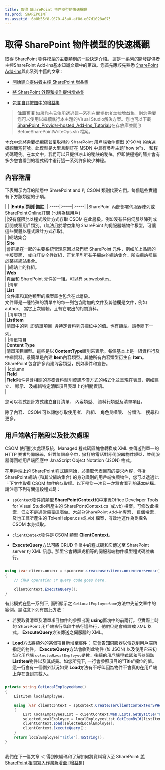 ```yaml
---
title: 取得 SharePoint 物件模型的快速概觀
ms.prod: SHAREPOINT
ms.assetid: 6b8b55f8-9370-43a0-af8d-e07d1028a075
---
```



# 取得 SharePoint 物件模型的快速概觀
取得 SharePoint 物件模型的主要類別的一些快速介紹。
這是一系列的開發提供者主控SharePoint Add-ins基本知識文章中的第四。您首先應該先熟悉 [SharePoint Add-ins](sharepoint-add-ins.md)與此系列中舊的文章：
  
    
    


-  [開始建立提供者主控 SharePoint 增益集](get-started-creating-provider-hosted-sharepoint-add-ins.md)
    
  
-  [將 SharePoint 外觀和操作提供增益集](give-your-provider-hosted-add-in-the-sharepoint-look-and-feel.md)
    
  
-  [包含自訂按鈕中的增益集](include-a-custom-button-in-the-provider-hosted-add-in.md)
    
  

> **注意事項**
> 如果您有已使用透過這一系列有關提供者主控增益集，則您需要您可以使用以繼續執行本主題的Visual Studio解決方案。您也可以下載 [SharePoint_Provider-hosted_Add-Ins_Tutorials](https://github.com/OfficeDev/SharePoint_Provider-hosted_Add-ins_Tutorials)在存放庫並開啟 BeforeSharePointWriteOps.sln 檔案。
  
    
    

本文中您將需要從編碼若要取得的 SharePoint 用戶端物件模型 (CSOM) 的快速概觀簡短符號。此模型是大型且制訂在 MSDN 中具有參考主題"how to"s、 和程式碼範例。在本文中，我們可以只提供冰山的秘訣的秘訣。但即使極短的簡介會有多少您會看到的程式碼中進行這一系列許多較少神秘。
## 內容階層

下表顯示內容的階層中 SharePoint and 的 CSOM 類別代表它們。每個這些實體有下方該類型的子項。
  
    
    

|
|
|**Entity**|**類別**|**備註**|
|:-----|:-----|:-----|
|SharePoint 內部部署伺服器陣列或SharePoint Online訂閱 (也稱為租用戶) <br/> ||沒有僅限於以程式設計方式存取 CSOM 在此層級。例如沒有任何伺服器陣列或訂閱或租用戶類別。(無法用於增益集的 SharePoint 的伺服器端物件模型，可讓這些實體以程式設計方式存取)。 <br/> |
|網站集合 <br/> |**Site** <br/> |會群組在一起的主要系統管理原因以及門牌 SharePoint 元件，例如加上品牌的主版頁面、 或自訂安全性群組，可套用到所有子網站的網站集合。所有網站都屬於某些網站集合。 <br/> |
|網站上的群組。 <br/> |**Web** <br/> |頁面和 SharePoint 元件的一組。可以有 subwebsites。 <br/> |
|清單 <br/> |**List** <br/> |文件庫和其他類型的檔案庫也包含在此層級。 <br/> 文件庫是一種特殊的清單中的每一列包含附加的文件及其他欄是文件，例如 author、 當它上次編輯，且有它取出的相關資料。 <br/> |
|清單項目 <br/> |**ListItem** <br/> |清單中的列  即清單項目  與特定資料列的欄位中的值。也有類型。請參閱下一列。 <br/> |
|清單項目 <br/> |**Content Type** <br/> |清單項目類型。這些是以 **ContentType**類別來表示。每個基本上是一組資料行及中繼資料。最簡單是內建 **Item**內容類型。其他所有內容類型衍生自 **Item**。SharePoint 包含許多內建內容類型，例如事件和宣告。 <br/> |
|column <br/> |**Field** <br/> |**Field**物件包含相關的基礎資料型別資訊不僅方式的格式化並呈現在表單，例如建立、 顯示、 及編輯特定清單項目表單上的相關資訊。 <br/> |
   

  
    
    
您可以程式設計方式建立自訂清單、 內容類型、 資料行類型及清單項目。
  
    
    
除了內容、 CSOM 可以讓您存取使用者、 群組、 角色與權限、 分類法、 搜尋和更多。
  
    
    

## 用戶端執行階段以及批次處理
<a name="CSOMBatching"> </a>

CSOM 使用批次處理系統。Managed 程式碼區塊會轉換成 XML 並傳送到單一的 HTTP 要求的伺服器。針對每個命令中，撥打的電話對應伺服器物件模型，並伺服器傳回給用戶端回應中 JavaScript Object Notation (JSON) 格式。
  
    
    
在用戶端上的 SharePoint 程式碼開始，以擷取代表目前的要求內容，包括 SharePoint 網站 (和其父網站集合) 的身分識別的用戶端快顯物件，您可以透過此上下文中取得 CSOM 物件的存取權。以下是您一次及一次將會看到的基本結構。請注意下列有關這段程式碼：
  
    
    

-  `spContext`物件的類型 **SharePointContext**和中定義Office Developer Tools for Visual Studio所產生的 SharePointContext.cs (或.vb) 檔案。可修改此檔案，但它不是通常需要這麼做。大部分SharePoint Add-in專案、 這個檔案，及也工具所產生的 TokenHelper.cs (或.vb) 檔案，有效地運作為副檔名 CSOM 本身擷取。
    
  
-  `clientContext`物件是 CSOM 類型 **ClientContext**。
    
  
- **ExecuteQuery**方法可將 CRUD 作業中的程式碼和它傳送至 SharePoint server 的 XML 訊息。那里它會轉譯成相等的伺服器端物件模型程式碼並執行。
    
  



```cs

using (var clientContext = spContext.CreateUserClientContextForSPHost())
{
    // CRUD operation or query code goes here.

    clientContext.ExecuteQuery();
}
```

有此模式在這一系列下, 面所顯示之 `GetLocalEmployeeName`方法中先前文章中的範例。請注意下列有關此方法：
  
    
    

- 若要取得清單及清單項目物件的參照出現 **using**區塊中的前兩行。但實際上時的 SharePoint 用戶端執行階段中執行這些行，他們只是會轉譯成 XML 格式。 **ExecuteQuery**方法傳送之伺服器的 XML。
    
  
- **Load**方法將額外的某個項目新增至郵件： 它會告知伺服器以傳送到用戶端所指定的物件。 **ExecuteQuery**方法會收到此物件 (如 JSON) 以及使用它來初始化用戶端 `selectedLocalEmployee`變數。後續的用戶端程式碼和再參照該 **ListItem**物件以及其成員。如您所見下, 一行會參照項目的"Title"欄位的值。這一行會有一個例外狀況如果 **Load**方法有不呼叫因為物件不會真的在用戶端上存在直到其載入。
    
  



```cs

private string GetLocalEmployeeName()
{
    ListItem localEmployee;

    using (var clientContext = spContext.CreateUserClientContextForSPHost())
    {
        List localEmployeesList = clientContext.Web.Lists.GetByTitle("Local Employees");
        selectedLocalEmployee = localEmployeesList.GetItemById(listItemID);
        clientContext.Load(selectedLocalEmployee);
        clientContext.ExecuteQuery();
    }
    return localEmployee["Title"].ToString();
}
```


## 
<a name="Nextsteps"> </a>

我們在下一篇文章 ＜ 得到來編碼和了解如何將資料寫入至 SharePoint:  [將 SharePoint 相關寫入作業新增至 [增益集]](add-sharepoint-write-operations-to-the-provider-hosted-add-in.md)
  
    
    

